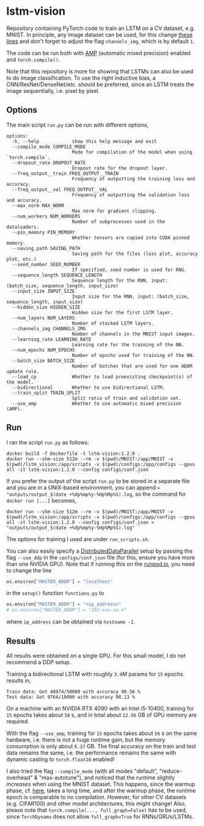 # lstm-vision
Repository containing PyTorch code to train an LSTM on a CV dataset, e.g. MNIST. In principle, any image dataset can be used, for this change [these lines](https://github.com/ImahnShekhzadeh/lstm-vision/blob/main/mnist-lstm/functions.py#L73-L95) and don't forget to adjust the flag `channels_img`, which is by default `1`.

The code can be run both with [AMP](https://pytorch.org/docs/stable/amp.html) (automatic mixed precision) enabled and `torch.compile()`.

Note that this repository is more for showing that LSTMs can also be used to do image classification. To use the right inductive bias, a CNN/ResNet/DenseNet/etc. should be preferred, since an LSTM treats the image sequentially, i.e. pixel by pixel.

## Options

The main script `run.py` can be run with different options,

```
options:
  -h, --help            show this help message and exit
  --compile_mode COMPILE_MODE
                        Mode for compilation of the model when using `torch.compile`.
  --dropout_rate DROPOUT_RATE
                        Dropout rate for the dropout layer.
  --freq_output__train FREQ_OUTPUT__TRAIN
                        Frequency of outputting the training loss and accuracy.
  --freq_output__val FREQ_OUTPUT__VAL
                        Frequency of outputting the validation loss and accuracy.
  --max_norm MAX_NORM
                        Max norm for gradient clipping.
  --num_workers NUM_WORKERS
                        Number of subprocesses used in the dataloaders.
  --pin_memory PIN_MEMORY
                        Whether tensors are copied into CUDA pinned memory.
  --saving_path SAVING_PATH
                        Saving path for the files (loss plot, accuracy plot, etc.)
  --seed_number SEED_NUMBER
                        If specified, seed number is used for RNG.
  --sequence_length SEQUENCE_LENGTH
                        Sequence length for the RNN, input: (batch_size, sequence_length, input_size)
  --input_size INPUT_SIZE
                        Input size for the RNN, input: (batch_size, sequence_length, input_size)
  --hidden_size HIDDEN_SIZE
                        Hidden size for the first LSTM layer.
  --num_layers NUM_LAYERS
                        Number of stacked LSTM layers.
  --channels_img CHANNELS_IMG
                        Number of channels in the MNIST input images.
  --learning_rate LEARNING_RATE
                        Learning rate for the training of the NN.
  --num_epochs NUM_EPOCHS
                        Number of epochs used for training of the NN.
  --batch_size BATCH_SIZE
                        Number of batches that are used for one ADAM update rule.
  --load_cp             Whether to load preexisting checkpoint(s) of the model.
  --bidirectional       Whether to use bidirectional LSTM.
  --train_split TRAIN_SPLIT
                        Split ratio of train and validation set.
  --use_amp             Whether to use automatic mixed precision (AMP).
```

## Run

I ran the script `run.py` as follows:
```
docker build -f Dockerfile -t lstm-vision:1.2.0 .
docker run --shm-size 512m --rm -v $(pwd)/MNIST:/app/MNIST -v $(pwd)/lstm_vision:/app/scripts -v $(pwd)/configs:/app/configs --gpus all -it lstm-vision:1.2.0 --config configs/conf.json
```
If you prefer the output of the script `run.py` to be stored in a separate file and you are in a UNIX-based environment, you can append `> "outputs/output_$(date +%dp%mp%y-%Hp%Mp%S).log`, so the command for `docker run [...]` becomes,
```
docker run --shm-size 512m --rm -v $(pwd)/MNIST:/app/MNIST -v $(pwd)/lstm_vision:/app/scripts -v $(pwd)/configs:/app/configs --gpus all -it lstm-vision:1.2.0 --config configs/conf.json > "outputs/output_$(date +%dp%mp%y-%Hp%Mp%S).log"
```
The options for training I used are under `run_scripts.sh`.

You can also easily specify a [DistributedDataParallel](https://pytorch.org/docs/stable/generated/torch.nn.parallel.DistributedDataParallel.html) setup by passing the flag `--use_ddp` in the `configs/conf.json` file (for this, ensure you have more than one NVIDIA GPU). Note that if running this on the [runpod.io](https://www.runpod.io/), you need to change the line
```python
os.environ["MASTER_ADDR"] = "localhost"
```
in the `setup()` function `functions.py` to
```python
os.environ["MASTER_ADDR"] = "<ip_address>"
# os.environ["MASTER_ADDR"] = "192.xxx.xx.x"
```
where `ip_address` can be obtained via `hostname -I`.

## Results

All results were obtained on a single GPU. For this small model, I do not recommend a DDP setup.

Training a bidirectional LSTM with roughly `3.9`M params for `15` epochs results in,
```
Train data: Got 48974/50000 with accuracy 98.56 %
Test data: Got 9764/10000 with accuracy 98.13 %
```
On a machine with an NVIDIA RTX 4090 with an Intel i5-10400, training for `15` epochs takes about `58` s, and in total about `12.56` GB of GPU memory are required.

With the flag `--use_amp`, training for `15` epochs takes about `56` s on the same hardware, i.e. there is not a huge runtime gain, but the memory consumption is only about `6.37` GB. The final accuracy on the train and test data remains the same, i.e. the performance remains the same with dynamic casting to `torch.float16` enabled!

I also tried the flag `--compile_mode` (with all modes "default", "reduce-overhead" & "max-autotune"), and noticed that the runtime slightly _increases_ when using the MNIST dataset. This happens, since the warmup phase, cf. [here](https://pytorch.org/tutorials/intermediate/torch_compile_tutorial.html), takes a long time, and after the warmup phase, the runtime epoch is comparable to no compilation. However, for other CV datasets (e.g. CIFAR100) and other model architectures, this might change! Also, please note that `torch.compile(..., full_graph=False)` has to be used, since `TorchDynamo` does not allow `full_graph=True` for RNNs/GRUs/LSTMs.
